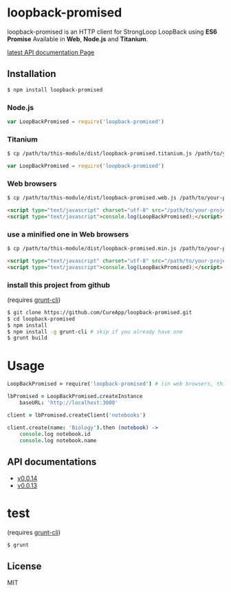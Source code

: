 # loopback-promised

  loopback-promised is an HTTP client for StrongLoop LoopBack using __ES6 Promise__ Available in __Web__, __Node.js__ and __Titanium__.

[latest API documentation Page](http://cureapp.github.io/loopback-promised/doc/v0.0.14/index.html)

## Installation

```bash
$ npm install loopback-promised
```

### Node.js

```js
var LoopBackPromised = require('loopback-promised')
```

### Titanium

```bash
$ cp /path/to/this-module/dist/loopback-promised.titanium.js /path/to/your-project/app/lib/
```
```js
var LoopBackPromised = require('loopback-promised')
```

### Web browsers

```bash
$ cp /path/to/this-module/dist/loopback-promised.web.js /path/to/your-project/
```

```html
<script type="text/javascript" charset="utf-8" src="/path/to/your-project/loopback-promised.web.js"></script>
<script type="text/javascript">console.log(LoopBackPromised);</script>
```

### use a minified one in Web browsers

```bash
$ cp /path/to/this-module/dist/loopback-promised.min.js /path/to/your-project/
```

```html
<script type="text/javascript" charset="utf-8" src="/path/to/your-project/loopback-promised.min.js"></script>
<script type="text/javascript">console.log(LoopBackPromised);</script>
```

### install this project from github

(requires [grunt-cli](https://github.com/gruntjs/grunt-cli))

```bash
$ git clone https://github.com/CureApp/loopback-promised.git
$ cd loopback-promised
$ npm install
$ npm install -g grunt-cli # skip if you already have one
$ grunt build
```




# Usage

```coffee
LoopBackPromised = require('loopback-promised') # (in web browsers, this should be omitted)

lbPromised = LoopBackPromised.createInstance
    baseURL: 'http://localhost:3000'

client = lbPromised.createClient('notebooks')

client.create(name: 'Biology').then (notebook) ->
    console.log notebook.id
    console.log notebook.name
```


## API documentations
- [v0.0.14](http://cureapp.github.io/loopback-promised/doc/v0.0.14/index.html)
- [v0.0.13](http://cureapp.github.io/loopback-promised/doc/v0.0.13/index.html)


# test

(requires [grunt-cli](https://github.com/gruntjs/grunt-cli))

```
$ grunt
```



## License

  MIT

